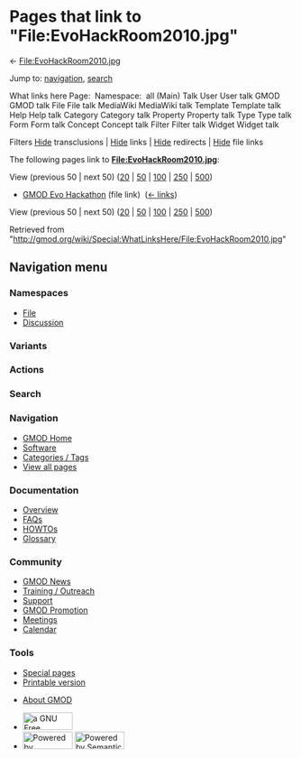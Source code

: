 <div id="mw-page-base" class="noprint">

</div>

<div id="mw-head-base" class="noprint">

</div>

<div id="content" class="mw-body" role="main">

<span id="top"></span>

<div id="mw-js-message" style="display:none;">

</div>



# <span dir="auto">Pages that link to "File:EvoHackRoom2010.jpg"</span>

<div id="bodyContent">

<div id="contentSub">

←
[File:EvoHackRoom2010.jpg](/wiki/File:EvoHackRoom2010.jpg "File:EvoHackRoom2010.jpg")

</div>

<div id="jump-to-nav" class="mw-jump">

Jump to: [navigation](#mw-navigation), [search](#p-search)

</div>

<div id="mw-content-text">

What links here Page:  Namespace:  all (Main) Talk User User talk GMOD
GMOD talk File File talk MediaWiki MediaWiki talk Template Template talk
Help Help talk Category Category talk Property Property talk Type Type
talk Form Form talk Concept Concept talk Filter Filter talk Widget
Widget talk

Filters
[Hide](/mediawiki/index.php?title=Special:WhatLinksHere/File:EvoHackRoom2010.jpg&hidetrans=1 "Special:WhatLinksHere/File:EvoHackRoom2010.jpg")
transclusions \|
[Hide](/mediawiki/index.php?title=Special:WhatLinksHere/File:EvoHackRoom2010.jpg&hidelinks=1 "Special:WhatLinksHere/File:EvoHackRoom2010.jpg")
links \|
[Hide](/mediawiki/index.php?title=Special:WhatLinksHere/File:EvoHackRoom2010.jpg&hideredirs=1 "Special:WhatLinksHere/File:EvoHackRoom2010.jpg")
redirects \|
[Hide](/mediawiki/index.php?title=Special:WhatLinksHere/File:EvoHackRoom2010.jpg&hideimages=1 "Special:WhatLinksHere/File:EvoHackRoom2010.jpg")
file links

The following pages link to
**[File:EvoHackRoom2010.jpg](/wiki/File:EvoHackRoom2010.jpg "File:EvoHackRoom2010.jpg")**:

View (previous 50 \| next 50)
([20](/mediawiki/index.php?title=Special:WhatLinksHere/File:EvoHackRoom2010.jpg&limit=20 "Special:WhatLinksHere/File:EvoHackRoom2010.jpg")
\|
[50](/mediawiki/index.php?title=Special:WhatLinksHere/File:EvoHackRoom2010.jpg&limit=50 "Special:WhatLinksHere/File:EvoHackRoom2010.jpg")
\|
[100](/mediawiki/index.php?title=Special:WhatLinksHere/File:EvoHackRoom2010.jpg&limit=100 "Special:WhatLinksHere/File:EvoHackRoom2010.jpg")
\|
[250](/mediawiki/index.php?title=Special:WhatLinksHere/File:EvoHackRoom2010.jpg&limit=250 "Special:WhatLinksHere/File:EvoHackRoom2010.jpg")
\|
[500](/mediawiki/index.php?title=Special:WhatLinksHere/File:EvoHackRoom2010.jpg&limit=500 "Special:WhatLinksHere/File:EvoHackRoom2010.jpg"))

- [GMOD Evo Hackathon](/wiki/GMOD_Evo_Hackathon "GMOD Evo Hackathon")
  (file link) ‎ <span class="mw-whatlinkshere-tools">([←
  links](/mediawiki/index.php?title=Special:WhatLinksHere&target=GMOD+Evo+Hackathon "Special:WhatLinksHere"))</span>

View (previous 50 \| next 50)
([20](/mediawiki/index.php?title=Special:WhatLinksHere/File:EvoHackRoom2010.jpg&limit=20 "Special:WhatLinksHere/File:EvoHackRoom2010.jpg")
\|
[50](/mediawiki/index.php?title=Special:WhatLinksHere/File:EvoHackRoom2010.jpg&limit=50 "Special:WhatLinksHere/File:EvoHackRoom2010.jpg")
\|
[100](/mediawiki/index.php?title=Special:WhatLinksHere/File:EvoHackRoom2010.jpg&limit=100 "Special:WhatLinksHere/File:EvoHackRoom2010.jpg")
\|
[250](/mediawiki/index.php?title=Special:WhatLinksHere/File:EvoHackRoom2010.jpg&limit=250 "Special:WhatLinksHere/File:EvoHackRoom2010.jpg")
\|
[500](/mediawiki/index.php?title=Special:WhatLinksHere/File:EvoHackRoom2010.jpg&limit=500 "Special:WhatLinksHere/File:EvoHackRoom2010.jpg"))

</div>

<div class="printfooter">

Retrieved from
"<http://gmod.org/wiki/Special:WhatLinksHere/File:EvoHackRoom2010.jpg>"

</div>

<div id="catlinks" class="catlinks catlinks-allhidden">

</div>

<div class="visualClear">

</div>

</div>

</div>

<div id="mw-navigation">

## Navigation menu

<div id="mw-head">



<div id="left-navigation">

<div id="p-namespaces" class="vectorTabs" role="navigation"
aria-labelledby="p-namespaces-label">

### Namespaces

- <span id="ca-nstab-image"><a href="/wiki/File:EvoHackRoom2010.jpg" accesskey="c"
  title="View the file page [c]">File</a></span>
- <span id="ca-talk"><a
  href="/mediawiki/index.php?title=File_talk:EvoHackRoom2010.jpg&amp;action=edit&amp;redlink=1"
  accesskey="t"
  title="Discussion about the content page [t]">Discussion</a></span>

</div>

<div id="p-variants" class="vectorMenu emptyPortlet" role="navigation"
aria-labelledby="p-variants-label">

### 

### Variants[](#)

<div class="menu">

</div>

</div>

</div>

<div id="right-navigation">



<div id="p-cactions" class="vectorMenu emptyPortlet" role="navigation"
aria-labelledby="p-cactions-label">

### Actions[](#)

<div class="menu">

</div>

</div>

<div id="p-search" role="search">

### Search

<div id="simpleSearch">

</div>

</div>

</div>

</div>

<div id="mw-panel">

<div id="p-logo" role="banner">

<a href="/wiki/Main_Page"
style="background-image: url(http://gmod.org/images/GMOD-cogs.png);"
title="Visit the main page"></a>

</div>

<div id="p-Navigation" class="portal" role="navigation"
aria-labelledby="p-Navigation-label">

### Navigation

<div class="body">

- <span id="n-GMOD-Home">[GMOD Home](/wiki/Main_Page)</span>
- <span id="n-Software">[Software](/wiki/GMOD_Components)</span>
- <span id="n-Categories-.2F-Tags">[Categories /
  Tags](/wiki/Categories)</span>
- <span id="n-View-all-pages">[View all
  pages](/wiki/Special:AllPages)</span>

</div>

</div>

<div id="p-Documentation" class="portal" role="navigation"
aria-labelledby="p-Documentation-label">

### Documentation

<div class="body">

- <span id="n-Overview">[Overview](/wiki/Overview)</span>
- <span id="n-FAQs">[FAQs](/wiki/Category:FAQ)</span>
- <span id="n-HOWTOs">[HOWTOs](/wiki/Category:HOWTO)</span>
- <span id="n-Glossary">[Glossary](/wiki/Glossary)</span>

</div>

</div>

<div id="p-Community" class="portal" role="navigation"
aria-labelledby="p-Community-label">

### Community

<div class="body">

- <span id="n-GMOD-News">[GMOD News](/wiki/GMOD_News)</span>
- <span id="n-Training-.2F-Outreach">[Training /
  Outreach](/wiki/Training_and_Outreach)</span>
- <span id="n-Support">[Support](/wiki/Support)</span>
- <span id="n-GMOD-Promotion">[GMOD
  Promotion](/wiki/GMOD_Promotion)</span>
- <span id="n-Meetings">[Meetings](/wiki/Meetings)</span>
- <span id="n-Calendar">[Calendar](/wiki/Calendar)</span>

</div>

</div>

<div id="p-tb" class="portal" role="navigation"
aria-labelledby="p-tb-label">

### Tools

<div class="body">

- <span id="t-specialpages"><a href="/wiki/Special:SpecialPages" accesskey="q"
  title="A list of all special pages [q]">Special pages</a></span>
- <span id="t-print"><a
  href="/mediawiki/index.php?title=Special:WhatLinksHere/File:EvoHackRoom2010.jpg&amp;printable=yes"
  rel="alternate" accesskey="p"
  title="Printable version of this page [p]">Printable version</a></span>

</div>

</div>

</div>

</div>

<div id="footer" role="contentinfo">

- <span id="footer-places-about">[About
  GMOD](/wiki/GMOD:About "GMOD:About")</span>

<!-- -->

- <span id="footer-copyrightico">[<img src="http://www.gnu.org/graphics/gfdl-logo-small.png" width="88"
  height="31" alt="a GNU Free Documentation License" />](http://www.gnu.org/licenses/fdl-1.3.html)</span>
- <span id="footer-poweredbyico">[<img src="/mediawiki/skins/common/images/poweredby_mediawiki_88x31.png"
  width="88" height="31" alt="Powered by MediaWiki" />](//www.mediawiki.org/)
  [<img
  src="/mediawiki/extensions/SemanticMediaWiki/includes/../resources/images/smw_button.png"
  width="88" height="31" alt="Powered by Semantic MediaWiki" />](https://www.semantic-mediawiki.org/wiki/Semantic_MediaWiki)</span>

<div style="clear:both">

</div>

</div>
